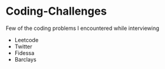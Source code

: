 # Coding-Challenges
Few of the coding problems I encountered while interviewing
* Leetcode
* Twitter
* Fidessa
* Barclays
